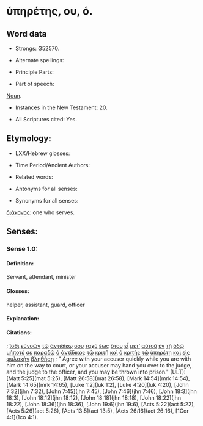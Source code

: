 # ὑπηρέτης, ου, ὁ.

<!-- Status: S2=NeedsFinalCheck -->
<!-- Lexica used for edits: BDAG, FFM, LN, A-S -->

## Word data

* Strongs: G52570.


* Alternate spellings:


* Principle Parts: 

* Part of speech: 

[Noun](http://ugg.readthedocs.io/en/latest/noun.html).

* Instances in the New Testament: 20.

* All Scriptures cited: Yes.

## Etymology: 

* LXX/Hebrew glosses: 

* Time Period/Ancient Authors: 

* Related words: 

* Antonyms for all senses:

* Synonyms for all senses: 

[διάκονος](../G12490/01.md): one who serves.

## Senses:

### Sense 1.0:

#### Definition: 

Servant, attendant, minister

#### Glosses:

helper, assistant, guard, officer

#### Explanation:

#### Citations:

; [ἴσθι](../G99999/01.md) [εὐνοῶν](../G21320/01.md) [τῷ](../G35880/01.md) [ἀντιδίκῳ](../G04760/01.md) [σου](../G47710/01.md) [ταχὺ](../G50350/01.md) [ἕως](../G21930/01.md) [ὅτου](../G37480/01.md) [εἶ](../G99999/01.md) [μετ’](../G33260/01.md) [αὐτοῦ](../G08460/01.md) [ἐν](../G17220/01.md) [τῇ](../G35880/01.md) [ὁδῷ](../G35980/01.md) [μήποτέ](../G33790/01.md) [σε](../G47710/01.md) [παραδῷ](../G38600/01.md) [ὁ](../G35880/01.md) [ἀντίδικος](../G04760/01.md) [τῷ](../G35880/01.md) [κριτῇ](../G29230/01.md) [καὶ](../G25320/01.md) [ὁ](../G35880/01.md) [κριτὴς](../G29230/01.md) [τῷ](../G35880/01.md) [ὑπηρέτῃ](../G52570/01.md) [καὶ](../G25320/01.md) [εἰς](../G15190/01.md) [φυλακὴν](../G54380/01.md) [βληθήσῃ](../G09060/01.md)
; " Agree with your accuser quickly while you are with him on the way to court, or your accuser may hand you over to the judge, and the judge to the officer, and you may be thrown into prison." (ULT): 
[Matt 5:25](mat 5:25),  [Matt 26:58](mat 26:58),  [Mark 14:54](mrk 14:54),  [Mark 14:65](mrk 14:65),  [Luke 1:2](luk 1:2),  [Luke 4:20](luk 4:20),  [John 7:32](jhn 7:32),  [John 7:45](jhn 7:45),  [John 7:46](jhn 7:46),  [John 18:3](jhn 18:3),  [John 18:12](jhn 18:12),  [John 18:18](jhn 18:18),  [John 18:22](jhn 18:22),  [John 18:36](jhn 18:36),  [John 19:6](jhn 19:6),  [Acts 5:22](act 5:22),  [Acts 5:26](act 5:26),  [Acts 13:5](act 13:5),  [Acts 26:16](act 26:16),  [1Cor 4:1](1co 4:1).


